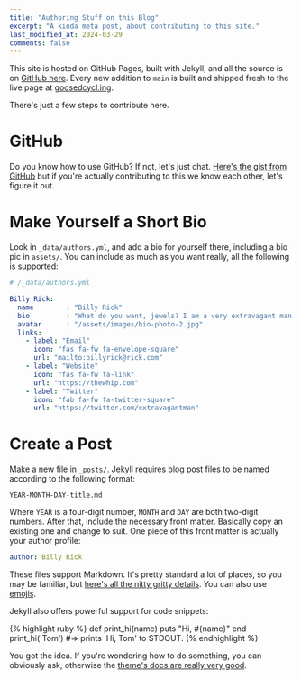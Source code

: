 ```yaml
---
title: "Authoring Stuff on this Blog"
excerpt: "A kinda meta post, about contributing to this site."
last_modified_at: 2024-03-29
comments: false
---
```


This site is hosted on GitHub Pages, built with Jekyll, and all the source is on 
[GitHub here](https://github.com/stevejarvis/goosedcycl.ing). Every new addition to `main` is built and shipped 
fresh to the live page at [goosedcycl.ing](https://www.goosedcycl.ing). 

There's just a few steps to contribute here.

# GitHub
Do you know how to use GitHub? If not, let's just chat. 
[Here's the gist from GitHub](https://docs.github.com/en/get-started/using-github/github-flow) but if you're actually contributing to this we know each other, let's figure it out.

# Make Yourself a Short Bio
Look in `_data/authors.yml`, and add a bio for yourself there, including a bio pic in `assets/`. You can include as much as you want
really, all the following is supported:

```yaml
# /_data/authors.yml

Billy Rick:
  name        : "Billy Rick"
  bio         : "What do you want, jewels? I am a very extravagant man."
  avatar      : "/assets/images/bio-photo-2.jpg"
  links:
    - label: "Email"
      icon: "fas fa-fw fa-envelope-square"
      url: "mailto:billyrick@rick.com"
    - label: "Website"
      icon: "fas fa-fw fa-link"
      url: "https://thewhip.com"
    - label: "Twitter"
      icon: "fab fa-fw fa-twitter-square"
      url: "https://twitter.com/extravagantman"
```

# Create a Post
Make a new file in `_posts/`. Jekyll requires blog post files to be named according to the following format:

`YEAR-MONTH-DAY-title.md`

Where `YEAR` is a four-digit number, `MONTH` and `DAY` are both two-digit numbers.
After that, include the necessary front matter. Basically copy an existing one and change to suit.
One piece of this front matter is actually your author profile:

```yaml
author: Billy Rick
```

These files support Markdown. It's pretty standard a lot of places, so you may be familiar, but 
[here's all the nitty gritty details](https://github.github.com/gfm/). You can also use [emojis](https://gist.github.com/rxaviers/7360908).


Jekyll also offers powerful support for code snippets:

{% highlight ruby %}
def print_hi(name)
  puts "Hi, #{name}"
end
print_hi('Tom')
#=> prints 'Hi, Tom' to STDOUT.
{% endhighlight %}

You got the idea. If you're wondering how to do something, you can obviously ask, otherwise the [theme's docs
are really very good](https://mmistakes.github.io/minimal-mistakes/docs/quick-start-guide/).